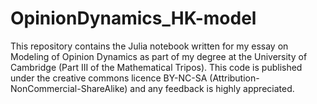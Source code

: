# OpinionDynamics_HK-model
This repository contains the Julia notebook written for my essay on Modeling of Opinion Dynamics as part of my degree at the University of Cambridge (Part III of the Mathematical Tripos).
This code is published under the creative commons licence BY-NC-SA (Attribution-NonCommercial-ShareAlike) and any feedback is highly appreciated.
